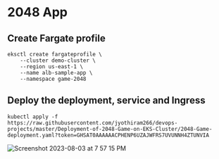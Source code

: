 # 2048 App

## Create Fargate profile

```
eksctl create fargateprofile \
    --cluster demo-cluster \
    --region us-east-1 \
    --name alb-sample-app \
    --namespace game-2048
```

## Deploy the deployment, service and Ingress

```
kubectl apply -f https://raw.githubusercontent.com/jyothiram266/devops-projects/master/Deployment-of-2048-Game-on-EKS-Cluster/2048-Game-deployment.yaml?token=GHSAT0AAAAAACPHENP6UZAJWFRS7UVUNNH4ZTUNVIA
```



![Screenshot 2023-08-03 at 7 57 15 PM](https://github.com/iam-veeramalla/aws-devops-zero-to-hero/assets/43399466/93b06a9f-67f9-404f-b0ad-18e3095b7353)
